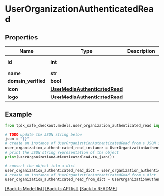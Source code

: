 # UserOrganizationAuthenticatedRead



## Properties

Name | Type | Description | Notes
------------ | ------------- | ------------- | -------------
**id** | **int** |  | [optional] [readonly] 
**name** | **str** |  | [optional] 
**domain_verified** | **bool** |  | 
**icon** | [**UserMediaAuthenticatedRead**](UserMediaAuthenticatedRead.md) |  | [optional] 
**logo** | [**UserMediaAuthenticatedRead**](UserMediaAuthenticatedRead.md) |  | [optional] 

## Example

```python
from tpdk_safe_checkout.models.user_organization_authenticated_read import UserOrganizationAuthenticatedRead

# TODO update the JSON string below
json = "{}"
# create an instance of UserOrganizationAuthenticatedRead from a JSON string
user_organization_authenticated_read_instance = UserOrganizationAuthenticatedRead.from_json(json)
# print the JSON string representation of the object
print(UserOrganizationAuthenticatedRead.to_json())

# convert the object into a dict
user_organization_authenticated_read_dict = user_organization_authenticated_read_instance.to_dict()
# create an instance of UserOrganizationAuthenticatedRead from a dict
user_organization_authenticated_read_from_dict = UserOrganizationAuthenticatedRead.from_dict(user_organization_authenticated_read_dict)
```
[[Back to Model list]](../README.md#documentation-for-models) [[Back to API list]](../README.md#documentation-for-api-endpoints) [[Back to README]](../README.md)


